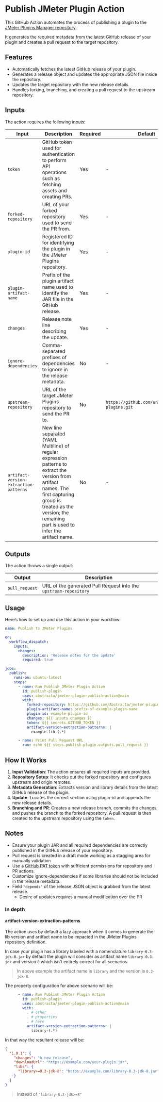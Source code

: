 # Publish JMeter Plugin Action

This GitHub Action automates the process of publishing a plugin to the
[JMeter Plugins Manager repository](https://github.com/undera/jmeter-plugins).

It generates the required metadata from the latest GitHub release of your plugin and creates a pull
request to the target repository.

## Features

- Automatically fetches the latest GitHub release of your plugin.
- Generates a release object and updates the appropriate JSON file inside the repository.
- Updates the target repository with the new release details.
- Handles forking, branching, and creating a pull request to the upstream repository.

## Inputs

The action requires the following inputs:

| Input                                  | Description                                                                                                                                                                                                                | Required | Default                                        |
| -------------------------------------- | -------------------------------------------------------------------------------------------------------------------------------------------------------------------------------------------------------------------------- | -------- | ---------------------------------------------- |
| `token`                                | GitHub token used for authentication to perform API operations such as fetching assets and creating PRs.                                                                                                                   | Yes      | -                                              |
| `forked-repository`                    | URL of your forked repository used to send the PR from.                                                                                                                                                                    | Yes      | -                                              |
| `plugin-id`                            | Registered ID for identifying the plugin in the JMeter Plugins repository.                                                                                                                                                 | Yes      | -                                              |
| `plugin-artifact-name`                 | Prefix of the plugin artifact name used to identify the JAR file in the GitHub release.                                                                                                                                    | Yes      | -                                              |
| `changes`                              | Release note line describing the update.                                                                                                                                                                                   | Yes      | -                                              |
| `ignore-dependencies`                  | Comma-separated prefixes of dependencies to ignore in the release metadata.                                                                                                                                                | No       | -                                              |
| `upstream-repository`                  | URL of the target JMeter Plugins repository to send the PR to.                                                                                                                                                             | No       | `https://github.com/undera/jmeter-plugins.git` |
| `artifact-version-extraction-patterns` | New line separated (YAML Multiline) of regular expression patterns to extract the version from artifact names. The first capturing group is treated as the version; the remaining part is used to infer the artifact name. | No       | -                                              |

## Outputs

The action throws a single output:

| Output         | Description                                                      |
| -------------- | ---------------------------------------------------------------- |
| `pull_request` | URL of the generated Pull Request into the `upstream-repository` |

## Usage

Here’s how to set up and use this action in your workflow:

```yaml
name: Publish to JMeter Plugins

on:
  workflow_dispatch:
    inputs:
      changes:
        description: 'Release notes for the update'
        required: true

jobs:
  publish:
    runs-on: ubuntu-latest
    steps:
      - name: Run Publish JMeter Plugin Action
        id: publish-plugin
        uses: abstracta/jmeter-plugin-publish-action@main
        with:
          forked-repository: https://github.com/Abstracta/jmeter-plugins.git
          plugin-artifact-name: prefix-of-example-plugin-name
          plugin-id: example-plugin-id
          changes: ${{ inputs.changes }}
          token: ${{ secrets.GITHUB_TOKEN }}
          artifact-version-extraction-patterns: |
            example-lib-(.*)

      - name: Print Pull Request URL
        run: echo ${{ steps.publish-plugin.outputs.pull_request }}
```

## How It Works

1. **Input Validation**: The action ensures all required inputs are provided.
1. **Repository Setup**: It checks out the forked repository and configures upstream and origin
   remotes.
1. **Metadata Generation**: Extracts version and library details from the latest GitHub release of
   the plugin.
1. **Update**: Locates the correct section using plugin-id and appends the new release details.
1. **Branching and PR**: Creates a new release branch, commits the changes, and pushes the branch to
   the forked repository. A pull request is then created to the upstream repository using the
   `token`.

## Notes

- Ensure your plugin JAR and all required dependencies are correctly published in the GitHub release
  of your repository.
- Pull request is created in a draft mode working as a stagging area for manually validation
- Use a
  [GitHub PAT token](https://docs.github.com/en/authentication/keeping-your-account-and-data-secure/managing-your-personal-access-tokens#creating-a-personal-access-token-classic)
  with sufficient permissions for repository and PR actions.
- Customize ignore-dependencies if some libraries should not be included in the release metadata.
- Field `"depends"` of the release JSON object is grabbed from the latest release.
  - Desire of updates requires a manual modification over the PR

### In depth

#### artifact-version-extraction-patterns

The action uses by default a lazy approach when it comes to generate the lib version and artifact
name to be impacted in the JMeter Plugins repository definition.

In case your plugin has a library labeled with a nomenclature `library-0.3-jdk-8.jar` by default the
plugin will consider as artifact name `library-0.3-jdk` and version `8` which isn't entirely correct
for all scenarios.

> In above example the artifact name is `library` and the version is `0.3-jdk-8`.

The property configuration for above scenario will be:

```yaml
      - name: Run Publish JMeter Plugin Action
        id: publish-plugin
        uses: abstracta/jmeter-plugin-publish-action@main
        with:
          . # other
          . # properties
          . # here
          artifact-version-extraction-patterns: |
            library-(.*)
```

In that way the resultant release will be:

```json
{
  "1.0.1": {
    "changes": "A new release",
    "downloadUrl": "https://example.com/your-plugin.jar",
    "libs": {
      "library>=0.3-jdk-8": "https://example.com/library-0.3-jdk-8.jar"
    }
  }
}
```

> Instead of `"library-0.3-jdk>=8"`
